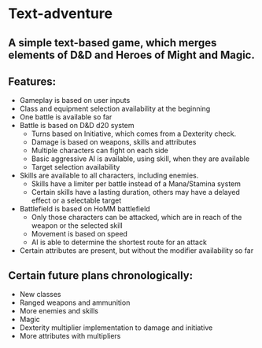 # Text-adventure

## A simple text-based game, which merges elements of D&D and Heroes of Might and Magic.

## Features:
* Gameplay is based on user inputs
* Class and equipment selection availability at the beginning
* One battle is available so far
* Battle is based on D&D d20 system
    * Turns based on Initiative, which comes from a Dexterity check.
    * Damage is based on weapons, skills and attributes
    * Multiple characters can fight on each side
    * Basic aggressive AI is available, using skill, when they are available
    * Target selection availability
* Skills are available to all characters, including enemies.
    * Skills have a limiter per battle instead of a Mana/Stamina system
    * Certain skills have a lasting duration, others may have a delayed effect or a selectable target
* Battlefield is based on HoMM battlefield
    * Only those characters can be attacked, which are in reach of the weapon or the selected skill
    * Movement is based on speed
    * AI is able to determine the shortest route for an attack
* Certain attributes are present, but without the modifier availability so far

## Certain future plans chronologically:
* New classes
* Ranged weapons and ammunition
* More enemies and skills
* Magic
* Dexterity multiplier implementation to damage and initiative
* More attributes with multipliers



